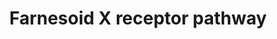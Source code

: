 ---
annotations:
- id: PW:0001093
  parent: regulatory pathway
  type: Pathway Ontology
  value: bile acid signaling pathway
authors:
- Mkutmon
- Susan
- Eweitz
description: The farnesoid X receptor (FXR, a.k.a. NR1H4) is a nuclear receptor that
  responds to levels of bile acids present in the body and regulates many processes
  related to bile acids synthesis and transport.
last-edited: 2021-05-07
organisms:
- Bos taurus
redirect_from:
- /index.php/Pathway:WP3269
- /instance/WP3269
revision: null
schema-jsonld:
- '@context': https://schema.org/
  '@id': https://wikipathways.github.io/pathways/WP3269.html
  '@type': Dataset
  creator:
    '@type': Organization
    name: WikiPathways
  description: The farnesoid X receptor (FXR, a.k.a. NR1H4) is a nuclear receptor
    that responds to levels of bile acids present in the body and regulates many processes
    related to bile acids synthesis and transport.
  keywords:
  - ABCB11
  - ABCB4
  - BAAT
  - CYP3A4
  - CYP7A1
  - CYP8B1
  - FGF19
  - FKBP5
  - FXR ligand
  - IRS2
  - Ligand
  - NR0B2
  - NR1H4
  - PPARGC1A
  - RXRA
  - SLC10A1
  - SLC27A5
  - SLCO2B1
  - SULT2A1
  - UGT2B4
  - UQCC2
  license: CC0
  name: Farnesoid X receptor pathway
seo: CreativeWork
title: Farnesoid X receptor pathway
wpid: WP3269
---